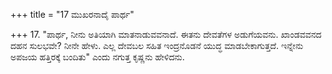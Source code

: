 +++
title = "17 ಮುಖರನಾದೈ ಪಾರ್ಥ"

+++
17. "ಪಾರ್ಥ, ನೀನು ಅತಿಯಾಗಿ ಮಾತನಾಡುವವನಾದೆ. ಈತನು ದೇವತೆಗಳ ಅಡುಗೆಯವನು. ಖಾಂಡವವನದ ದಹನ ಸುಲಭವೇ? ನೀನೇ ಹೇಳು. ಎಲ್ಲ ದೇವಬಲ ಸಹಿತ ಇಂದ್ರನೊಡನೆ ಯುದ್ಧ ಮಾಡಬೇಕಾಗುತ್ತದೆ. ಇನ್ನೇನು ಅಪಜಯ ಹತ್ತಿರಕ್ಕೆ ಬಂದಿತು" ಎಂದು ನಗುತ್ತ ಕೃಷ್ಣನು ಹೇಳಿದನು.
